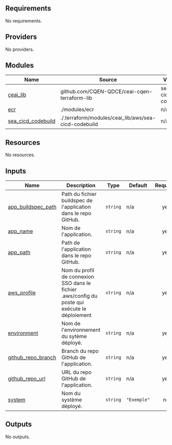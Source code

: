 <!-- BEGIN_TF_DOCS -->
## Requirements

No requirements.

## Providers

No providers.

## Modules

| Name | Source | Version |
|------|--------|---------|
| <a name="module_ceai_lib"></a> [ceai\_lib](#module\_ceai\_lib) | github.com/CQEN-QDCE/ceai-cqen-terraform-lib | sea-cicd-codebuild |
| <a name="module_ecr"></a> [ecr](#module\_ecr) | ./modules/ecr | n/a |
| <a name="module_sea_cicd_codebuild"></a> [sea\_cicd\_codebuild](#module\_sea\_cicd\_codebuild) | ./.terraform/modules/ceai_lib/aws/sea-cicd-codebuild | n/a |

## Resources

No resources.

## Inputs

| Name | Description | Type | Default | Required |
|------|-------------|------|---------|:--------:|
| <a name="input_app_buildspec_path"></a> [app\_buildspec\_path](#input\_app\_buildspec\_path) | Path du fichier buildspec de l'application dans le repo GitHub. | `string` | n/a | yes |
| <a name="input_app_name"></a> [app\_name](#input\_app\_name) | Nom de l'application. | `string` | n/a | yes |
| <a name="input_app_path"></a> [app\_path](#input\_app\_path) | Path de l'application dans le repo GitHub. | `string` | n/a | yes |
| <a name="input_aws_profile"></a> [aws\_profile](#input\_aws\_profile) | Nom du profil de connexion SSO dans le fichier .aws/config du poste qui exécute le déploiement | `string` | n/a | yes |
| <a name="input_environment"></a> [environment](#input\_environment) | Nom de l'environnement du sytème déployé. | `string` | n/a | yes |
| <a name="input_github_repo_branch"></a> [github\_repo\_branch](#input\_github\_repo\_branch) | Branch du repo GitHub de l'application. | `string` | n/a | yes |
| <a name="input_github_repo_url"></a> [github\_repo\_url](#input\_github\_repo\_url) | URL du repo GitHub de l'application. | `string` | n/a | yes |
| <a name="input_system"></a> [system](#input\_system) | Nom du système déployé. | `string` | `"Exemple"` | no |

## Outputs

No outputs.
<!-- END_TF_DOCS -->